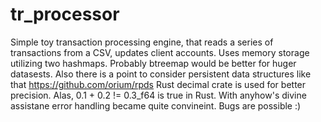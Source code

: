 # tr_processor
Simple toy transaction processing engine, that reads a series of transactions from a CSV, updates client accounts.
Uses memory storage utilizing two hashmaps. Probably btreemap would be better for huger datasests. Also there is a point to consider persistent data structures like that https://github.com/orium/rpds
Rust decimal crate is used for better precision. Alas, 0.1 + 0.2 != 0.3_f64 is true in Rust.
With anyhow's divine assistane error handling became quite convineint.
Bugs are possible :)
